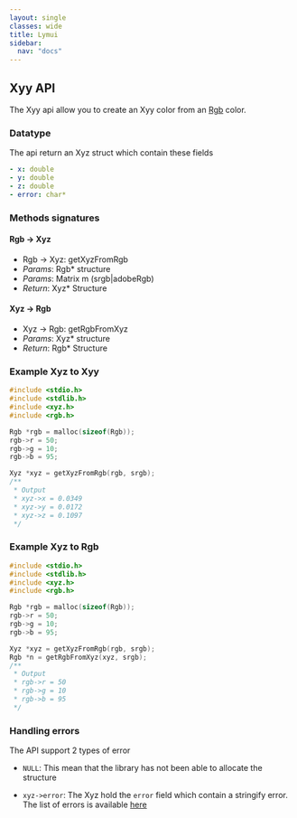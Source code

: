 ```yaml
---
layout: single
classes: wide
title: Lymui
sidebar:
  nav: "docs"
---
```


## Xyy API

The Xyy api allow you to create an Xyy color from an [Rgb](rgb.md) color.

### Datatype

The api return an Xyz struct which contain these fields

```yaml
- x: double
- y: double
- z: double
- error: char*
```

### Methods signatures

#### Rgb -> Xyz

- Rgb -> Xyz: getXyzFromRgb
- *Params*: Rgb* structure
- *Params*: Matrix m (srgb|adobeRgb)
- *Return*: Xyz* Structure

#### Xyz -> Rgb

- Xyz -> Rgb: getRgbFromXyz
- *Params*: Xyz* structure
- *Return*: Rgb* Structure

### Example Xyz to Xyy

```c
#include <stdio.h>
#include <stdlib.h>
#include <xyz.h>
#include <rgb.h>

Rgb *rgb = malloc(sizeof(Rgb));
rgb->r = 50;
rgb->g = 10;
rgb->b = 95;

Xyz *xyz = getXyzFromRgb(rgb, srgb);
/**
 * Output
 * xyz->x = 0.0349
 * xyz->y = 0.0172
 * xyz->z = 0.1097
 */
```

### Example Xyz to Rgb

```c
#include <stdio.h>
#include <stdlib.h>
#include <xyz.h>
#include <rgb.h>

Rgb *rgb = malloc(sizeof(Rgb));
rgb->r = 50;
rgb->g = 10;
rgb->b = 95;

Xyz *xyz = getXyzFromRgb(rgb, srgb);
Rgb *n = getRgbFromXyz(xyz, srgb);
/**
 * Output
 * rgb->r = 50
 * rgb->g = 10
 * rgb->b = 95
 */
```
### Handling errors

The API support 2 types of error

- ```NULL```: This mean that the library has not been able to allocate the structure

- ```xyz->error```: The Xyz hold the ```error``` field which contain a stringify error. The list of errors is available [here](../errors.md)